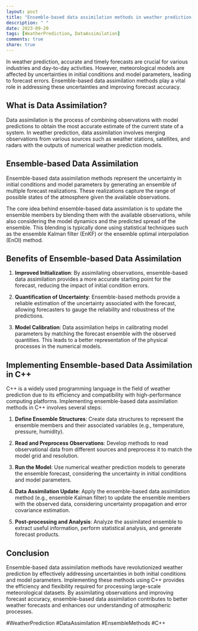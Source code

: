 ```yaml
---
layout: post
title: "Ensemble-based data assimilation methods in weather prediction using C++"
description: " "
date: 2023-09-20
tags: [WeatherPrediction, DataAssimilation]
comments: true
share: true
---
```


In weather prediction, accurate and timely forecasts are crucial for various industries and day-to-day activities. However, meteorological models are affected by uncertainties in initial conditions and model parameters, leading to forecast errors. Ensemble-based data assimilation methods play a vital role in addressing these uncertainties and improving forecast accuracy.

## What is Data Assimilation?

Data assimilation is the process of combining observations with model predictions to obtain the most accurate estimate of the current state of a system. In weather prediction, data assimilation involves merging observations from various sources such as weather stations, satellites, and radars with the outputs of numerical weather prediction models.

## Ensemble-based Data Assimilation

Ensemble-based data assimilation methods represent the uncertainty in initial conditions and model parameters by generating an ensemble of multiple forecast realizations. These realizations capture the range of possible states of the atmosphere given the available observations.

The core idea behind ensemble-based data assimilation is to update the ensemble members by blending them with the available observations, while also considering the model dynamics and the predicted spread of the ensemble. This blending is typically done using statistical techniques such as the ensemble Kalman filter (EnKF) or the ensemble optimal interpolation (EnOI) method.

## Benefits of Ensemble-based Data Assimilation

1. **Improved Initialization**: By assimilating observations, ensemble-based data assimilation provides a more accurate starting point for the forecast, reducing the impact of initial condition errors.

2. **Quantification of Uncertainty**: Ensemble-based methods provide a reliable estimation of the uncertainty associated with the forecast, allowing forecasters to gauge the reliability and robustness of the predictions.

3. **Model Calibration**: Data assimilation helps in calibrating model parameters by matching the forecast ensemble with the observed quantities. This leads to a better representation of the physical processes in the numerical models.

## Implementing Ensemble-based Data Assimilation in C++

C++ is a widely used programming language in the field of weather prediction due to its efficiency and compatibility with high-performance computing platforms. Implementing ensemble-based data assimilation methods in C++ involves several steps:

1. **Define Ensemble Structures**: Create data structures to represent the ensemble members and their associated variables (e.g., temperature, pressure, humidity).

2. **Read and Preprocess Observations**: Develop methods to read observational data from different sources and preprocess it to match the model grid and resolution.

3. **Run the Model**: Use numerical weather prediction models to generate the ensemble forecast, considering the uncertainty in initial conditions and model parameters.

4. **Data Assimilation Update**: Apply the ensemble-based data assimilation method (e.g., ensemble Kalman filter) to update the ensemble members with the observed data, considering uncertainty propagation and error covariance estimation.

5. **Post-processing and Analysis**: Analyze the assimilated ensemble to extract useful information, perform statistical analysis, and generate forecast products.

## Conclusion

Ensemble-based data assimilation methods have revolutionized weather prediction by effectively addressing uncertainties in both initial conditions and model parameters. Implementing these methods using C++ provides the efficiency and flexibility required for processing large-scale meteorological datasets. By assimilating observations and improving forecast accuracy, ensemble-based data assimilation contributes to better weather forecasts and enhances our understanding of atmospheric processes.

#WeatherPrediction #DataAssimilation #EnsembleMethods #C++